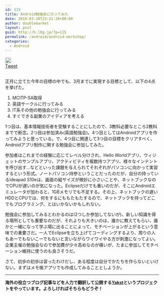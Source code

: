```yaml
---
id: 115
title: Android勉強会に行ってみた
date: 2010-03-28T23:21:28+00:00
author: doublemarket
layout: post
guid: http://b.l0g.jp/?p=115
permalink: /android/android-workshop/
categories:
  - Android
---
```

<div class='wp_social_bookmarking_light'>
  <div class="wsbl_hatena_button">
    <a href="http://b.hatena.ne.jp/entry/http://b.l0g.jp/android/android-workshop/" class="hatena-bookmark-button" data-hatena-bookmark-title="Android勉強会に行ってみた" data-hatena-bookmark-layout="standard" title="このエントリーをはてなブックマークに追加"> <img src="//b.hatena.ne.jp/images/entry-button/button-only@2x.png" alt="このエントリーをはてなブックマークに追加" width="20" height="20" style="border: none;" /></a>
  </div>
  
  <div class="wsbl_facebook_like">
    <div id="fb-root">
    </div><fb:like href="http://b.l0g.jp/android/android-workshop/" layout="button_count" action="like" width="100" share="false" show_faces="false" ></fb:like>
  </div>
  
  <div class="wsbl_twitter">
    <a href="https://twitter.com/share" class="twitter-share-button"{count} data-url="http://b.l0g.jp/android/android-workshop/" data-text="Android勉強会に行ってみた" data-via="dblmkt " data-lang="ja">Tweet</a>
  </div>
  
  <div class="wsbl_google_plus_one">
    <g:plusone size="medium" annotation="none" href="http://b.l0g.jp/android/android-workshop/" ></g:plusone>
  </div>
</div>

<br class='wp_social_bookmarking_light_clear' />

正月に立てた今年の目標の中でも、3月までに実現する目標として、以下の4点を挙げた。

  1. MCITP-SA取得
  2. 英語サークルに行ってみる
  3. IT系その他の勉強会に行ってみる
  4. すぐできる副業のアイディアを考える

1つ目は、基本情報技術者を受験することにしたので、3教科必要なところ2教科までで断念。2つ目は参加済み(英語勉強会)。4つ目としてはAndroidアプリを作ってみようと思っている。で、4つ目に関連して3つ目の目標をクリアすべく、Androidアプリ制作に関する勉強会に参加してみた。

参加者はこれまでの経験に応じてレベル分けされ、Hello Worldアプリ、ウィジェットのサンプルアプリ、アクティビティを複数持つアプリ、様々なインテントを呼び出す…などといった課題を与えられてそれぞれがパソコンに向かって実習するという形式。ノートパソコン持参ということだったのだが、自分の持っているIdeapad S10eは、画面の縦サイズが微妙に小さいことや、ネットブックなのでCPUが遅いのが気になった。Eclipseだけでも重いのだが、そこにAndroidエミュレータが加わると、1GBメモリでも不足する。その上、ネットブックの遅いHDDとCPUでは、何をするにももたもたするので、ネットブックを持ってどこでもプログラミング、とはいかないかもしれない。

勉強会に参加してみるとわかるのは(2つしか参加してないが)、新しい知識を得る場所としても重要なのだが、それよりも大きいのは、誰かに教えてもらい、誰かと一緒になって学ぶ場に出ることによって、モチベーションが上がるという意味での重要さだ。一人でEclipseを立ち上げてコーディングするより、周りの人もあーでもないこーでもないと言いながらワイワイやる方が刺激になってよい。企業主催の勉強会なので参加費が少々高めなのが痛いが、たまに参加してモチベーション維持に使うのも良さそうだ。

さて、初歩の初歩は習ったわけだし、ある程度は自分でかたちを作らないといけない。まずはメモ帳アプリでも作成してみることとしようか。

* * *

**海外の役立つブログ記事などを人力で翻訳して公開する[Yakst](https://yakst.com/ja)というプロジェクトをやっています。よろしければそちらもどうぞ！**